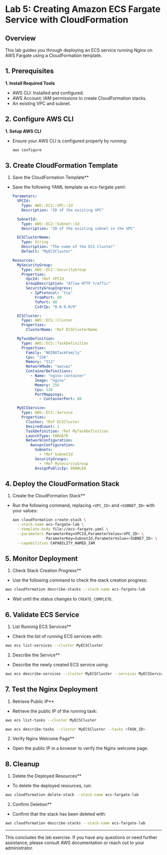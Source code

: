 # Lab 5: Creating Amazon ECS Fargate Service with CloudFormation

## Overview

This lab guides you through deploying an ECS service running Nginx on AWS Fargate using a CloudFormation template.

## 1. Prerequisites

**1. Install Required Tools**

- AWS CLI: Installed and configured.
- AWS Account: IAM permissions to create CloudFormation stacks.
- An existing VPC and subnet.

## 2. Configure AWS CLI

**1. Setup AWS CLI**

- Ensure your AWS CLI is configured properly by running:
   ```sh
   aws configure
   ```

## 3. Create CloudFormation Template

1. Save the CloudFormation Template**

- Save the following YAML template as ecs-fargate.yaml:

   ```yaml
   Parameters:
     VPCId:
       Type: AWS::EC2::VPC::Id
       Description: "ID of the existing VPC"
   
     SubnetId:
       Type: AWS::EC2::Subnet::Id
       Description: "ID of the existing subnet in the VPC"
   
     ECSClusterName:
       Type: String
       Description: "The name of the ECS Cluster"
       Default: "MyECSCluster"

   Resources:
     MySecurityGroup:
       Type: AWS::EC2::SecurityGroup
       Properties:
         VpcId: !Ref VPCId
         GroupDescription: "Allow HTTP traffic"
         SecurityGroupIngress:
           - IpProtocol: "tcp"
             FromPort: 80
             ToPort: 80
             CidrIp: "0.0.0.0/0"

     ECSCluster:
       Type: AWS::ECS::Cluster
       Properties:
         ClusterName: !Ref ECSClusterName

     MyTaskDefinition:
       Type: AWS::ECS::TaskDefinition
       Properties:
         Family: "NGINXTaskFamily"
         Cpu: "256"
         Memory: "512"
         NetworkMode: "awsvpc"
         ContainerDefinitions:
           - Name: "nginx-container"
             Image: "nginx"
             Memory: 256
             Cpu: 128
             PortMappings:
               - ContainerPort: 80

     MyECSService:
       Type: AWS::ECS::Service
       Properties:
         Cluster: !Ref ECSCluster
         DesiredCount: 1
         TaskDefinition: !Ref MyTaskDefinition
         LaunchType: FARGATE
         NetworkConfiguration:
           AwsvpcConfiguration:
             Subnets:
               - !Ref SubnetId
             SecurityGroups:
               - !Ref MySecurityGroup
             AssignPublicIp: ENABLED
   ```

## 4. Deploy the CloudFormation Stack

1. Create the CloudFormation Stack**

- Run the following command, replacing ```<VPC_ID>``` and ```<SUBNET_ID>``` with your values:

   ```sh
   aws cloudformation create-stack \
     --stack-name ecs-fargate-lab \
     --template-body file://ecs-fargate.yaml \
     --parameters ParameterKey=VPCId,ParameterValue=<VPC_ID> \
                  ParameterKey=SubnetId,ParameterValue=<SUBNET_ID> \
     --capabilities CAPABILITY_NAMED_IAM
   ```

## 5. Monitor Deployment

1. Check Stack Creation Progress**

- Use the following command to check the stack creation progress:
  
```sh
aws cloudformation describe-stacks --stack-name ecs-fargate-lab
```

- Wait until the status changes to ```CREATE_COMPLETE```.
  
## 6. Validate ECS Service

1. List Running ECS Services**

- Check the list of running ECS services with:
  
```sh
aws ecs list-services --cluster MyECSCluster
```

2. Describe the Service**

- Describe the newly created ECS service using:
  
```sh
aws ecs describe-services --cluster MyECSCluster --services MyECSService
```

## 7. Test the Nginx Deployment

1. Retrieve Public IP**

- Retrieve the public IP of the running task:
```sh
aws ecs list-tasks --cluster MyECSCluster
```
```sh
aws ecs describe-tasks --cluster MyECSCluster --tasks <TASK_ID>
```

2. Verify Nginx Welcome Page**

- Open the public IP in a browser to verify the Nginx welcome page.

## 8. Cleanup

1. Delete the Deployed Resources**

- To delete the deployed resources, run:

```sh
aws cloudformation delete-stack --stack-name ecs-fargate-lab
```

2. Confirm Deletion**

- Confirm that the stack has been deleted with:

```sh
aws cloudformation describe-stacks --stack-name ecs-fargate-lab
```
__________________________________________________________________________

This concludes the lab exercise. If you have any questions or need further assistance, please consult AWS documentation or reach out to your administrator.
